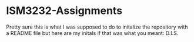 # ISM3232-Assignments
Pretty sure this is what I was supposed to do to initalize the repository with a README file but here are my initals if that was what you meant: D.I.S.
